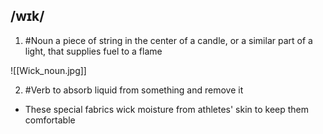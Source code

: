## /wɪk/  
1. #Noun
a piece of string in the center of a candle, or a similar part of a light, that supplies fuel to a flame 

![[Wick_noun.jpg]]

2. #Verb
to absorb liquid from something and remove it

- These special fabrics wick moisture from athletes' skin to keep them comfortable